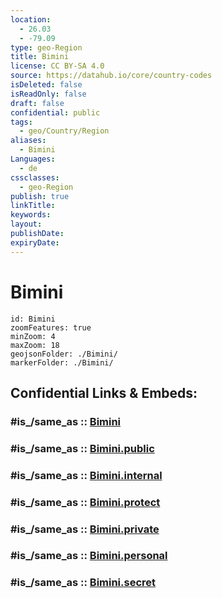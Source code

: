 ```yaml
---
location:
  - 26.03
  - -79.09
type: geo-Region
title: Bimini
license: CC BY-SA 4.0
source: https://datahub.io/core/country-codes
isDeleted: false
isReadOnly: false
draft: false
confidential: public
tags:
  - geo/Country/Region
aliases:
  - Bimini
Languages:
  - de
cssclasses:
  - geo-Region
publish: true
linkTitle:
keywords:
layout:
publishDate:
expiryDate:
---
```


# Bimini

```leaflet
id: Bimini
zoomFeatures: true 
minZoom: 4 
maxZoom: 18
geojsonFolder: ./Bimini/
markerFolder: ./Bimini/
```


## Confidential Links & Embeds: 

### #is_/same_as :: [Bimini](/_Standards/Earth/Continent/America~Caribbean/Bahamas/Districts~Bahamas/Bimini.md) 

### #is_/same_as :: [Bimini.public](/_public/Earth/Continent/America~Caribbean/Bahamas/Districts~Bahamas/Bimini.public.md) 

### #is_/same_as :: [Bimini.internal](/_internal/Earth/Continent/America~Caribbean/Bahamas/Districts~Bahamas/Bimini.internal.md) 

### #is_/same_as :: [Bimini.protect](/_protect/Earth/Continent/America~Caribbean/Bahamas/Districts~Bahamas/Bimini.protect.md) 

### #is_/same_as :: [Bimini.private](/_private/Earth/Continent/America~Caribbean/Bahamas/Districts~Bahamas/Bimini.private.md) 

### #is_/same_as :: [Bimini.personal](/_personal/Earth/Continent/America~Caribbean/Bahamas/Districts~Bahamas/Bimini.personal.md) 

### #is_/same_as :: [Bimini.secret](/_secret/Earth/Continent/America~Caribbean/Bahamas/Districts~Bahamas/Bimini.secret.md)

